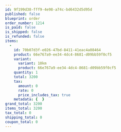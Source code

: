 ```yaml
---
id: 9f199d38-fff9-4e98-a74c-bd6432d5d95d
published: false
blueprint: order
order_number: 1214
is_paid: false
is_shipped: false
is_refunded: false
items:
  -
    id: 70b07d3f-e026-47bd-8411-41eac4a08464
    product: 66e767a9-ee34-4dc4-8681-d09bb59f0cf5
    variant:
      variant: 10km
      product: 66e767a9-ee34-4dc4-8681-d09bb59f0cf5
    quantity: 1
    total: 3200
    tax:
      amount: 0
      rate: 0
      price_includes_tax: true
    metadata: {  }
grand_total: 3200
items_total: 3200
tax_total: 0
shipping_total: 0
coupon_total: 0
---
```

